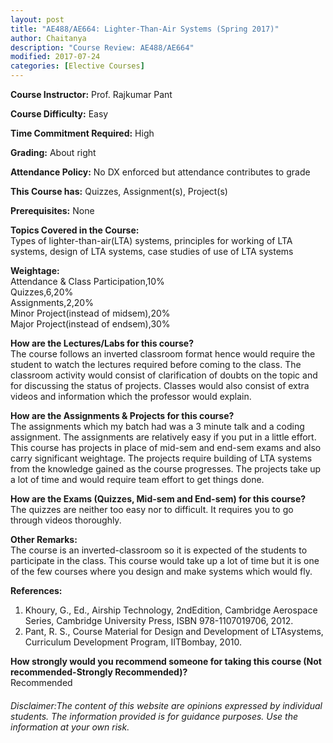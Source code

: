 ```yaml
---
layout: post
title: "AE488/AE664: Lighter-Than-Air Systems (Spring 2017)"
author: Chaitanya
description: "Course Review: AE488/AE664"
modified: 2017-07-24
categories: [Elective Courses]
---
```


**Course Instructor:** Prof. Rajkumar Pant

**Course Difficulty:** Easy

**Time Commitment Required:** High

**Grading:** About right

**Attendance Policy:** No DX enforced but attendance contributes to grade

**This Course has:** Quizzes, Assignment(s), Project(s)

**Prerequisites:** None

**Topics Covered in the Course:**  
Types of lighter-than-air(LTA) systems, principles for working of LTA systems, design of LTA systems, case studies of use of LTA systems

**Weightage:**  
Attendance & Class Participation,10%  
Quizzes,6,20%  
Assignments,2,20%  
Minor Project(instead of midsem),20%  
Major Project(instead of endsem),30%

**How are the Lectures/Labs for this course?**  
The course follows an inverted classroom format hence would require the student to watch the lectures required before coming to the class. The classroom activity would consist of clarification of doubts on the topic and for discussing the status of projects. Classes would also consist of extra videos and information which the professor would explain.

**How are the Assignments & Projects for this course?**  
The assignments which my batch had was a 3 minute talk and a coding assignment. The assignments are relatively easy if you put in a little effort. This course has projects in place of mid-sem and end-sem exams and also carry significant weightage. The projects require building of LTA systems from the knowledge gained as the course progresses. The projects take up a lot of time and would require team effort to get things done. 

**How are the Exams (Quizzes, Mid-sem and End-sem) for this course?**  
The quizzes are neither too easy nor to difficult. It requires you to go through videos thoroughly.   

**Other Remarks:**  
The course is an inverted-classroom so it is expected of the students to participate in the class. This course would take up a lot of time but it is one of the few courses where you design and make systems which would fly.

**References:**  
1. Khoury, G., Ed., Airship Technology, 2ndEdition, Cambridge Aerospace Series, Cambridge University Press, ISBN 978-1107019706, 2012.
2. Pant, R. S., Course Material for Design and Development of LTAsystems, Curriculum Development Program, IITBombay, 2010.

**How strongly would you recommend someone for taking this course (Not recommended-Strongly Recommended)?**  
Recommended

###### Disclaimer:The content of this website are opinions expressed by individual students. The information provided is for guidance purposes. Use the information at your own risk. 
